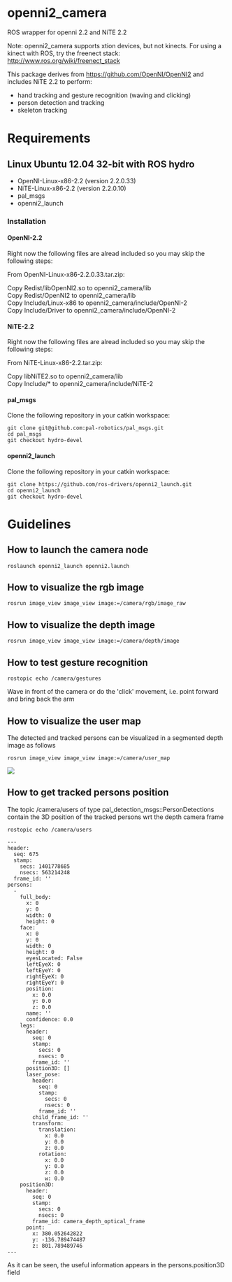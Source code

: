 openni2_camera
==============

ROS wrapper for openni 2.2 and NiTE 2.2

Note: openni2_camera supports xtion devices, but not kinects. For using a kinect with ROS, try the freenect stack: http://www.ros.org/wiki/freenect_stack

This package derives from https://github.com/OpenNI/OpenNI2 and includes NiTE 2.2 to perform:

* hand tracking and gesture recognition (waving and clicking)
* person detection and tracking
* skeleton tracking


Requirements
============

Linux Ubuntu 12.04 32-bit with ROS hydro
----------------------------------------

* OpenNI-Linux-x86-2.2 (version 2.2.0.33)
* NiTE-Linux-x86-2.2   (version 2.2.0.10)
* pal_msgs
* openni2_launch

### Installation

#### OpenNI-2.2

Right now the following files are alread included so you may skip the following steps:

From OpenNI-Linux-x86-2.2.0.33.tar.zip: 

Copy Redist/libOpenNI2.so to openni2_camera/lib  
Copy Redist/OpenNI2 to openni2_camera/lib  
Copy Include/Linux-x86 to openni2_camera/include/OpenNI-2  
Copy Include/Driver to openni2_camera/include/OpenNI-2  

#### NiTE-2.2

Right now the following files are alread included so you may skip the following steps:

From NiTE-Linux-x86-2.2.tar.zip:

Copy libNiTE2.so to openni2_camera/lib  
Copy Include/* to openni2_camera/include/NiTE-2  

#### pal_msgs


Clone the following repository in your catkin workspace:

```
git clone git@github.com:pal-robotics/pal_msgs.git
cd pal_msgs
git checkout hydro-devel
```

#### openni2_launch

Clone the following repository in your catkin workspace:

```
git clone https://github.com/ros-drivers/openni2_launch.git
cd openni2_launch
git checkout hydro-devel
```

Guidelines
==========

How to launch the camera node
-----------------------------

```
roslaunch openni2_launch openni2.launch
```

How to visualize the rgb image
------------------------------

```
rosrun image_view image_view image:=/camera/rgb/image_raw
```

How to visualize the depth image
--------------------------------

```
rosrun image_view image_view image:=/camera/depth/image
```

How to test gesture recognition
-------------------------------

```
rostopic echo /camera/gestures
```

Wave in front of the camera or do the 'click' movement, i.e. point forward and bring back the arm


How to visualize the user map
-----------------------------

The detected and tracked persons can be visualized in a segmented depth image as follows

```
rosrun image_view image_view image:=/camera/user_map
```

<img align="middle" src="https://raw.githubusercontent.com/pal-robotics/openni2_camera/hydro-devel/etc/user_map.jpg"/>

How to get tracked persons position
-----------------------------------

The topic /camera/users of type pal_detection_msgs::PersonDetections contain the 3D position of the tracked persons wrt the depth camera frame

```
rostopic echo /camera/users

---
header: 
  seq: 675
  stamp: 
    secs: 1401778685
    nsecs: 563214248
  frame_id: ''
persons: 
  - 
    full_body: 
      x: 0
      y: 0
      width: 0
      height: 0
    face: 
      x: 0
      y: 0
      width: 0
      height: 0
      eyesLocated: False
      leftEyeX: 0
      leftEyeY: 0
      rightEyeX: 0
      rightEyeY: 0
      position: 
        x: 0.0
        y: 0.0
        z: 0.0
      name: ''
      confidence: 0.0
    legs: 
      header: 
        seq: 0
        stamp: 
          secs: 0
          nsecs: 0
        frame_id: ''
      position3D: []
      laser_pose: 
        header: 
          seq: 0
          stamp: 
            secs: 0
            nsecs: 0
          frame_id: ''
        child_frame_id: ''
        transform: 
          translation: 
            x: 0.0
            y: 0.0
            z: 0.0
          rotation: 
            x: 0.0
            y: 0.0
            z: 0.0
            w: 0.0
    position3D: 
      header: 
        seq: 0
        stamp: 
          secs: 0
          nsecs: 0
        frame_id: camera_depth_optical_frame
      point: 
        x: 380.052642822
        y: -136.789474487
        z: 801.789489746
---
```

As it can be seen, the useful information appears in the persons.position3D field








